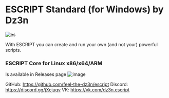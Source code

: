 # ESCRIPT Standard (for Windows) by Dz3n
![es](https://user-images.githubusercontent.com/25367511/47752398-03692a00-dc9d-11e8-9b91-3f4e91e8ec1f.png)

With ESCRIPT you can create and run your own (and not your) powerful scripts. 

### ESCRIPT Core for Linux x86/x64/ARM
Is available in Releases page
![image](https://user-images.githubusercontent.com/25367511/47752153-5ee6e800-dc9c-11e8-9d15-0dbfed090346.png)

GitHub: https://github.com/feel-the-dz3n/escript
Discord: https://discord.gg/jXcjuqv
VK: https://vk.com/dz3n.escript
